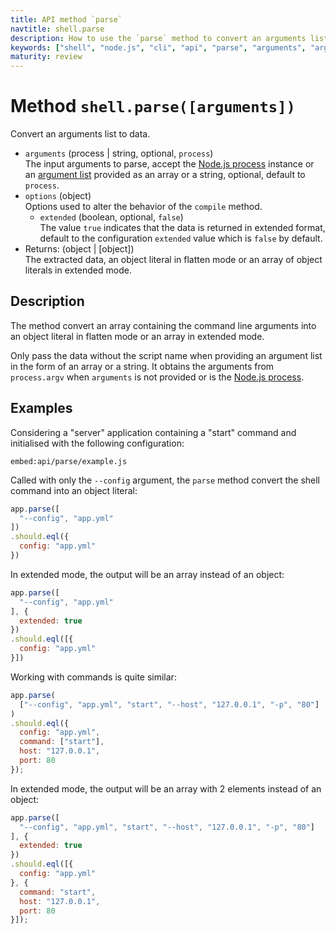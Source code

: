 ```yaml
---
title: API method `parse`
navtitle: shell.parse
description: How to use the `parse` method to convert an arguments list to data.
keywords: ["shell", "node.js", "cli", "api", "parse", "arguments", "argv", "array"]
maturity: review
---
```


# Method `shell.parse([arguments])`

Convert an arguments list to data.

* `arguments` (process | string, optional, `process`)   
  The input arguments to parse, accept the [Node.js process](https://nodejs.org/api/process.html) instance or an [argument list](https://nodejs.org/api/process.html#process_process_argv) provided as an array or a string, optional, default to `process`.
* `options` (object)   
  Options used to alter the behavior of the `compile` method.
  * `extended` (boolean, optional, `false`)   
  The value `true` indicates that the data is returned in extended format, default to the configuration `extended` value which is `false` by default.
* Returns: (object | [object])   
  The extracted data, an object literal in flatten mode or an array of object literals in extended mode.

## Description

The method convert an array containing the command line arguments into an object literal in flatten mode or an array in extended mode.

Only pass the data without the script name when providing an argument list in the form of an array or a string. It obtains the arguments from `process.argv` when `arguments` is not provided or is the [Node.js process](https://nodejs.org/api/process.html).

## Examples

Considering a "server" application containing a "start" command and initialised with the following configuration:

`embed:api/parse/example.js`

Called with only the `--config` argument, the `parse` method convert the shell command into an object literal:

```js
app.parse([
  "--config", "app.yml"
])
.should.eql({
  config: "app.yml"
})
```

In extended mode, the output will be an array instead of an object:

```js
app.parse([
  "--config", "app.yml"
], {
  extended: true
})
.should.eql([{
  config: "app.yml"
}])
```

Working with commands is quite similar:

```javascript
app.parse(
  ["--config", "app.yml", "start", "--host", "127.0.0.1", "-p", "80"]
)
.should.eql({
  config: "app.yml",
  command: ["start"],
  host: "127.0.0.1",
  port: 80
});
```

In extended mode, the output will be an array with 2 elements instead of an object:

```javascript
app.parse([
  "--config", "app.yml", "start", "--host", "127.0.0.1", "-p", "80"]
], {
  extended: true
})
.should.eql([{
  config: "app.yml"
}, {
  command: "start",
  host: "127.0.0.1",
  port: 80
}]);
```
